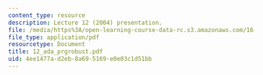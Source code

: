 ```yaml
---
content_type: resource
description: Lecture 12 (2004) presentation.
file: /media/https%3A/open-learning-course-data-rc.s3.amazonaws.com/16-01-unified-engineering-i-ii-iii-iv-fall-2005-spring-2006/4ee1477ad2eb8a695169e0e03c1d51bb_12_ada_prgrobust.pdf
file_type: application/pdf
resourcetype: Document
title: 12_ada_prgrobust.pdf
uid: 4ee1477a-d2eb-8a69-5169-e0e03c1d51bb
---
```

